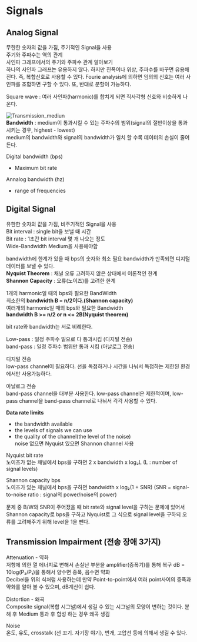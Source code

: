   
 
  
# Signals
## Analog Signal
무한한 숫자의 값을 가짐, 주기적인 Signal을 사용  
주기와 주파수는 역의 관계  
사인파 그래프에서의 주기와 주파수 관계 알아보기  
하나의 사인파 그래프는 유용하지 않다. 하지만 진폭이나 위상, 주파수를 바꾸면 유용해진다. 즉, 복합신호로 사용할 수 있다. Fourie analysis에 의하면 임의의 신호는 여러 사인파를 조합하면 구할 수 있다. 또, 반대로 분할이 가능하다.  

Square wave : 여러 사인파(harmonic)를 합치게 되면 직사각형 신호와 비슷하게 나온다.  

![Transmission_mediun](/image/Data_Communication/Transmission_mediun.JPG)  
**Bandwidth** : medium이 통과시킬 수 있는 주파수의 범위(signal의 절반이상을 통과 시키는 경우, highest - lowest)  
medium의 bandwidth와 signal의 bandwidth가 일치 할 수록 데이터의 손실이 줄어든다.  

Digital bandwidth (bps)  
- Maximum bit rate  

Annalog bandwidth (hz)  
- range of frequencies  

## Digital Signal
유한한 숫자의 값을 가짐, 비주기적인 Signal을 사용  
Bit interval : single bit을 보낼 때 시간  
Bit rate : 1초간 bit interval 몇 개 나오는 정도  
Wide-Bandwidth Medium을 사용해야함  

bandwidth에 한계가 있을 때 bps의 숫자와 최소 필요 bandwidth가 만족되면 디지털 데이터를 보낼 수 있다.  
**Nyquist Theorem** : 채널 오류 고려하지 않은 상태에서 이론적인 한계  
**Shannon Capacity** : 오류(노이즈)를 고려한 한계  

1개의 harmonic일 때의 bps와 필요한 BandWidth  
최소한의 **bandwidth B = n/2이다.(Shannon capacity)**  
여러개의 harmonic일 때의 bps와 필요한 Bandwidth  
**bandwidth B >= n/2 or n <= 2B(Nyquist theorem)**  

bit rate와 bandwidth는 서로 비례한다.  

Low-pass : 일정 주파수 밑으로 다 통과시킴 (디지털 전송)  
band-pass : 일정 주파수 범위만 통과 시킴 (아날로그 전송)  

디지털 전송  
low-pass channel이 필요하다. 선을 독점하거나 시간을 나눠서 독점하는 제한된 환경에서만 사용가능하다.  

아날로그 전송  
band-pass channel을 대부분 사용한다. low-pass channel은 제한적이며, low-pass channel을 band-pass channel로 나눠서 각각 사용할 수 있다.  

**Data rate limits**  
- the bandwidth available  
- the levels of signals we can use  
- the quality of the channel(the level of the noise)  
noise 없으면 Nyquist 있으면 Shannon channel 사용  

Nyquist bit rate  
노이즈가 없는 채널에서 bps을 구하면 2 x bandwidth x log₂L (L : number of signal levels)  

Shannon capacity bps  
노이즈가 있는 채널에서 bps을 구하면 bandwidth x log₂(1 + SNR) (SNR = signal-to-noise ratio : signal의 power/noise의 power)  

문제 중 B/W와 SNR이 주어졌을 때 bit rate와 signal level을 구하는 문제에 있어서 Shannon capacity로 bps을 구하고 Nyquist로 그 식으로 signal level을 구하되 오류를 고려해주기 위해 level을 1을 뺀다.  

## **Transmission Impairment** (전송 장애 3가지)
Attenuation - 약화  
저항에 의한 열 에너지로 변해서 손실난 부분을 amplifier(증폭기)를 통해 복구 dB = 10log(P₂/P₁)을 통해서 양수면 증폭, 음수면 약화  
Decibel을 위의 식처럼 사용하는데 만약 Point-to-point에서 여러 point사이의 증픅과 약화를 알아 볼 수 있으며, dB계산이 쉽다.  

Distortion - 왜곡  
Composite signal(복합 시그널)에서 생길 수 있는 시그널의 모양이 변하는 것이다. 분해 후 Medium 통과 후 합성 하는 경우 왜곡 생김  

Noise  
온도, 유도, crosstalk (선 꼬기. 자기장 야기), 번개, 고압선 등에 의해서 생길 수 있다.